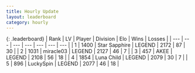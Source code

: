 ```yaml
---
title: Hourly Update
layout: leaderboard
category: hourly
---
```


{: .leaderboard}
| Rank | LV | Player | Division | Elo | Wins | Losses |
| --- | --- | --- | --- | --- | --- | --- |
| <span data-change="0">1</span> | 1400 | <span title="ID: 315148">Star Sapphire</span> | LEGEND | <span data-change="0">2172</span> | <span data-change="0">87</span> | <span data-change="0">30</span> |
| <span data-change="0">2</span> | 1031 | <span title="ID: 416373">miracle03</span> | LEGEND | <span data-change="0">2127</span> | <span data-change="0">46</span> | <span data-change="0">7</span> |
| <span data-change="0">3</span> | 457 | <span title="ID: 455100">AKEE</span> | LEGEND | <span data-change="0">2108</span> | <span data-change="0">56</span> | <span data-change="0">18</span> |
| <span data-change="2">4</span> | 1854 | <span title="ID: 164871">Luna Child</span> | LEGEND | <span data-change="6">2079</span> | <span data-change="3">30</span> | <span data-change="1">7</span> |
| <span data-change="-1">5</span> | 896 | <span title="ID: 498412">LuckySpin</span> | LEGEND | <span data-change="0">2077</span> | <span data-change="0">46</span> | <span data-change="0">18</span> |